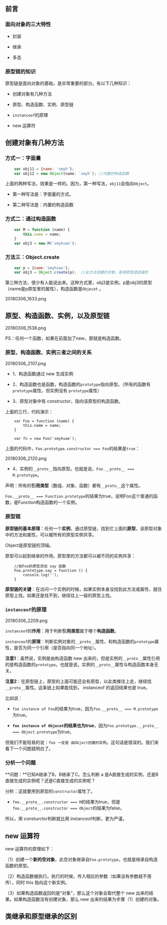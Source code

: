 

## 前言

### 面向对象的三大特性

- 封装

- 继承

- 多态

### 原型链的知识


原型链是面向对象的基础，是非常重要的部分。有以下几种知识：

- 创建对象有几种方法

- 原型、构造函数、实例、原型链

- `instanceof`的原理

- new 运算符



## 创建对象有几种方法

### 方式一：字面量

```javascript
    var obj11 = {name: 'smyh'};
    var obj12 = new Object(name: `smyh`); //内置的构造函数
```

上面的两种写法，效果是一样的。因为，第一种写法，`obj11`会指向`Object`。

- 第一种写法是：字面量的方式。

- 第二种写法是：内置的构造函数


### 方式二：通过构造函数


```javascript
    var M = function (name) {
        this.name = name;
    }
    var obj3 = new M('smyhvae');
```

### 方法三：Object.create

```javascript
    var p = {name:'smyhvae'};
    var obj3 = Object.create(p);  //此方法创建的对象，是用原型链连接的
```

第三种方法，很少有人能说出来。这种方式里，obj3是实例，p是obj3的原型（name是p原型里的属性），构造函数是`Objecet` 。


20180306_1633.png


## 原型、构造函数、实例，以及原型链


20180306_1538.png



PS：任何一个函数，如果在前面加了new，那就是构造函数。


### 原型、构造函数、实例三者之间的关系


20180306_2107.png

- 1、构造函数通过 new 生成实例

- 2、构造函数也是函数，构造函数的`prototype`指向原型。（所有的函数有`prototype`属性，但实例没有 `prototype`属性）

- 3、原型对象中有 constructor，指向该原型的构造函数。

上面的三行，代码演示：

```
    var Foo = function (name) {
        this.name = name;
    }

    var fn = new Foo('smyhvae');
```

上面的代码中，`Foo.prototype.constructor === Foo`的结果是`true`：

20180306_2120.png


- 4、实例的`__proto__`指向原型。也就是说，`Foo.__proto__ === M.prototype`。

声明：所有的**引用类型**（数组、对象、函数）都有`__proto__`这个属性。

`Foo.__proto__ === Function.prototype`的结果为true，说明Foo这个普通的函数，是Function构造函数的一个实例。





### 原型链

**原型链的基本原理**：任何一个**实例**，通过原型链，找到它上面的**原型**，该原型对象中的方法和属性，可以被所有的原型实例共享。


Object是原型链的顶端。

原型可以起到继承的作用。原型里的方法都可以被不同的实例共享：

```
    //给Foo的原型添加 say 函数
    Foo.prototype.say = function () {
        console.log('');
    }
```

**原型链的关键**：在访问一个实例的时候，如果实例本身没找到此方法或属性，就往原型上找。如果还是找不到，继续往上一级的原型上找。


### `instanceof`的原理

20180306_2209.png


`instanceof`的**作用**：用于判断**引用类型**属于哪个**构造函数**。

`instanceof`的**原理**：判断实例对象的`__proto__`属性，和构造函数的`prototype`属性，是否为同一个引用（是否指向同一个地址）。

**注意1**：虽然说，实例是由构造函数 new 出来的，但是实例的`__proto__`属性引用的是构造函数的`prototype`。也就是说，实例的`__proto__`属性与构造函数本身无关。

**注意2**：在原型链上，原型的上面可能还会有原型，以此类推往上走，继续找`__proto__`属性。这条链上如果能找到， instanceof 的返回结果也是 true。

比如说：

- `foo instance of Foo`的结果为true，因为`foo.__proto__ === M.prototype`为true。

- **`foo instance of Objecet`的结果也为true**，因为`Foo.prototype.__proto__ === Object.prototype`为true。


但我们不能轻易的说：`foo 一定是 由Object创建的实例`。这句话是错误的。我们来看下一个问题就明白了。

### 分析一个问题

**问题：**已知A继承了B，B继承了C。怎么判断 a 是A直接生成的实例，还是B直接生成的实例呢？还是C直接生成的实例呢？

分析：这就要用到原型的`constructor`属性了。

- `foo.__proto__.constructor === M`的结果为true，但是 `foo.__proto__.constructor === Object`的结果为false。

所以，用 consturctor判断就比用 instanceof判断，更为严谨。


## new 运算符

new 运算符的原理如下：

（1）创建一个**新的空对象**，此空对象继承自`Foo.prototype`，也就是继承自构造函数的原型。

（2）构造函数被执行。执行的时候，传入相应的参数（如果没有参数就不用传），同时 this 指向这个新实例。

（3）如果构造函数返回的是“对象”，那么这个对象会取代整个 new 出来的结果。如果构造函数没有创建对象，那么 new 出来的结果为步骤（1）创建的对象。



## 类继承和原型继承的区别






```javascript





```









```javascript





```









```javascript





```









```javascript





```









```javascript





```









```javascript





```






